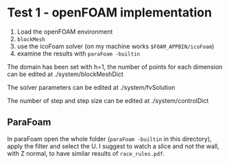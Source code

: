 # Test 1 - openFOAM implementation
  1. Load the openFOAM environment
  2. `blockMesh`
  3. use the icoFoam solver (on my machine works `$FOAM_APPBIN/icoFoam`)
  4. examine the results with `paraFoam -builtin`

The domain has been set with h=1, the number of points for each dimension can be edited at 
  ./system/blockMeshDict

The solver parameters can be edited at
  ./system/fvSolution

The number of step and step size can be edited at
  ./system/controlDict


## ParaFoam
In paraFoam open the whole folder (`paraFoam -builtin` in this directory), apply the filter and select the U.
I suggest to watch a slice and not the wall, with Z normal, to have similar results of `race_rules.pdf`.
